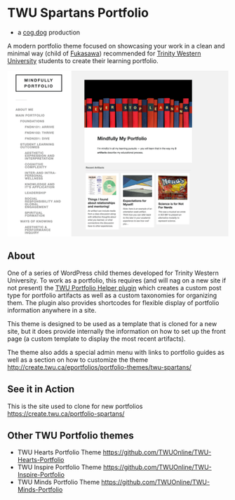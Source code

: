 # TWU Spartans Portfolio

* a [cog.dog](https://cog.dog) production


A modern portfolio theme focused on showcasing your work in a clean and minimal way (child of [Fukasawa](https://en-ca.wordpress.org/themes/fukasawa/)) recommended for [Trinity Western University](https://twu.ca/) students to create their learning portfolio. 


![](screenshot.png "TWU Spartans Portfolio")

## About

One of a series of WordPress child themes developed for Trinity Western University. To work as a portfolio, this requires (and will nag on a new site if not present) the [TWU Portfolio Helper plugin](https://github.com/TWUOnline/TWU-Portfolio-Helper) which creates a custom post type for portfolio artifacts as well as a custom taxonomies for organizing them. The plugin also provides shortcodes for flexible display of portfolio information anywhere in a site.

This theme is designed to be used as a template that is cloned for a new site, but it does provide internally the information on how to set up the front page (a custom template to display the most recent artifacts).

The theme also adds a special admin menu with links to portfolio guides as well as a section on how to customize the theme http://create.twu.ca/eportfolios/portfolio-themes/twu-spartans/

## See it in Action

This is the site used to clone for new portfolios https://create.twu.ca/portfolio-spartans/

## Other TWU Portfolio themes

* TWU Hearts Portfolio Theme https://github.com/TWUOnline/TWU-Hearts-Portfolio
* TWU Inspire Portfolio Theme https://github.com/TWUOnline/TWU-Inspire-Portfolio
* TWU Minds Portfolio Theme https://github.com/TWUOnline/TWU-Minds-Portfolio
